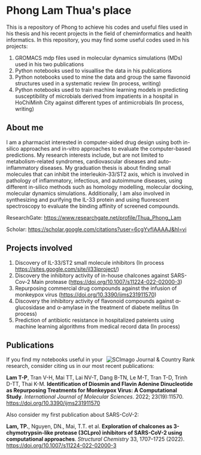 # Phong Lam Thua's place
This is a repository of Phong to achieve his codes and useful files used in his thesis and his recent projects in the field of cheminformatics and health informatics. 
In this repository, you may find some useful codes used in his projects:
1. GROMACS mdp files used in molecular dynamics simulations (MDs) used in his two publications
2. Python notebooks used to visuallise the data in his publications
3. Python notebooks used to mine the data and group the same flavonoid structures used in a systematic review (In process, writing)
4. Python notebooks used to train machine learning models in predicting susceptibility of microbials derived from impatients in a hospital in HoChiMinh City against different types of antimicrobials (In process, writing)

## About me
I am a pharmacist interested in computer-aided drug design using both in-silico approaches and in-vitro approaches to evaluate the computer-based predictions. My research interests include, but are not limited to metabolism-related syndromes, cardiovascular diseases and auto-inflammatory diseases. My graduation thesis is about finding small molecules that can inhibit the interleukin-33/ST2 axis, which is involved in pathology of inflammatory, infectious, and autoimmune diseases, using different in-silico methods such as homology modelling, molecular docking, molecular dynamics simulations. Additionally, I am also involved in synthesizing and purifying the IL-33 protein and using fluorescent spectroscopy to evaluate the binding affinity of screened compounds. 

ResearchGate: https://www.researchgate.net/profile/Thua_Phong_Lam

Scholar: https://scholar.google.com/citations?user=6cgYvfIAAAAJ&hl=vi

## Projects involved
1. Discovery of IL-33/ST2 small molecule inhibitors (In process https://sites.google.com/site/il33iproject/)
2. Discovery the inhibitory activity of in-house chalcones against SARS-Cov-2 Main protease (https://doi.org/10.1007/s11224-022-02000-3)
3. Repurposing commercial drug compounds against the infusion of monkeypox virus (https://doi.org/10.3390/ijms231911570)
4. Discovery the inhibitory activity of flavonoid compounds against α-glucosidase and α-amylase in the treatment of diabete mellitus (In process)
5. Prediction of antibiotic resistance in hospitalized pateients using machine learning algorithms from medical record data (In process)

## Publications
<a href="" title="SCImago Journal &amp; Country Rank"><img border="0" align="right" src="https://www.scimagojr.com/journal_img.php?id=25879" alt="SCImago Journal &amp; Country Rank"  /></a>
If you find my notebooks useful in your research, consider citing us in our most recent publications:

**Lam T-P**, Tran V-H, Mai TT, Lai NV-T, Dang B-TN, Le M-T, Tran T-D, Trinh D-TT, Thai K-M. **Identification of Diosmin and Flavin Adenine Dinucleotide as Repurposing Treatments for Monkeypox Virus: A Computational Study**. _International Journal of Molecular Sciences_. 2022; 23(19):11570. https://doi.org/10.3390/ijms231911570

Also consider my first publication about SARS-CoV-2:

**Lam, TP.**, Nguyen, DN., Mai, T.T. et al. **Exploration of chalcones as 3-chymotrypsin-like protease (3CLpro) inhibitors of SARS-CoV-2 using computational approaches**. _Structural Chemistry_ 33, 1707–1725 (2022). https://doi.org/10.1007/s11224-022-02000-3

